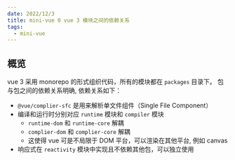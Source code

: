 ```yaml
---
date: 2022/12/3
title: mini-vue 0 vue 3 模块之间的依赖关系
tags:
  - mini-vue
---
```


## 概览

vue 3 采用 monorepo 的形式组织代码，所有的模块都在 `packages` 目录下。
包与包之间的依赖关系明确, 依赖关系如下：

- `@vue/complier-sfc` 是用来解析单文件组件（Single File Component）
- 编译和运行时分别对应 `runtime` 模块和 `compiler` 模块
  - `runtime-dom` 和 `runtime-core` 解耦
  - `complier-dom` 和 `complier-core` 解耦
  - 这使得 vue 可是不局限于 DOM 平台，可以渲染在其他平台, 例如 canvas
- 响应式在 `reactivity` 模块中实现且不依赖其他包，可以独立使用
